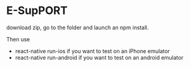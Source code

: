 # E-SupPORT


download zip, go to the folder and launch an npm install.

Then use
- react-native run-ios  if you want to test on an iPhone emulator
- react-native run-android  if you want to test on an android emulator